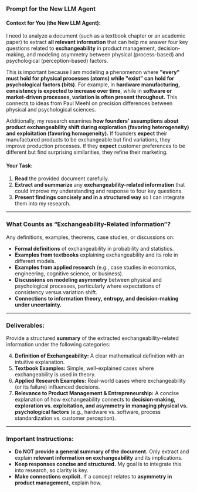 ### **Prompt for the New LLM Agent**

#### **Context for You (the New LLM Agent):**

I need to analyze a document (such as a textbook chapter or an academic paper) to extract **all relevant information** that can help me answer four key questions related to **exchangeability** in product management, decision-making, and modeling asymmetry between physical (process-based) and psychological (perception-based) factors.

This is important because I am modeling a phenomenon where **"every" must hold for physical processes (atoms) while "exist" can hold for psychological factors (bits).** For example, in **hardware manufacturing, consistency is expected to increase over time**, while in **software or market-driven processes, variation is often present throughout.** This connects to ideas from Paul Meehl on precision differences between physical and psychological sciences.

Additionally, my research examines **how founders’ assumptions about product exchangeability shift during exploration (favoring heterogeneity) and exploitation (favoring homogeneity).** If founders **expect** their manufactured products to be exchangeable but find variations, they improve production processes. If they **expect** customer preferences to be different but find surprising similarities, they refine their marketing.

#### **Your Task:**

1. **Read** the provided document carefully.
2. **Extract and summarize** any **exchangeability-related information** that could improve my understanding and response to four key questions.
3. **Present findings concisely and in a structured way** so I can integrate them into my research.

---

### **What Counts as “Exchangeability-Related Information”?**

Any definitions, examples, theorems, case studies, or discussions on:

- **Formal definitions** of exchangeability in probability and statistics.
- **Examples from textbooks** explaining exchangeability and its role in different models.
- **Examples from applied research** (e.g., case studies in economics, engineering, cognitive science, or business).
- **Discussions on modeling asymmetry** between physical and psychological processes, particularly where expectations of consistency versus variation shift.
- **Connections to information theory, entropy, and decision-making under uncertainty.**

---

### **Deliverables:**

Provide a structured **summary** of the extracted exchangeability-related information under the following categories:

4. **Definition of Exchangeability:** A clear mathematical definition with an intuitive explanation.
5. **Textbook Examples:** Simple, well-explained cases where exchangeability is used in theory.
6. **Applied Research Examples:** Real-world cases where exchangeability (or its failure) influenced decisions.
7. **Relevance to Product Management & Entrepreneurship:** A concise explanation of how exchangeability connects to **decision-making, exploration vs. exploitation, and asymmetry in managing physical vs. psychological factors** (e.g., hardware vs. software, process standardization vs. customer perception).

---

### **Important Instructions:**

- **Do NOT provide a general summary of the document.** Only extract and explain **relevant information on exchangeability** and its implications.
- **Keep responses concise and structured.** My goal is to integrate this into research, so clarity is key.
- **Make connections explicit.** If a concept relates to **asymmetry in product management**, explain how.
